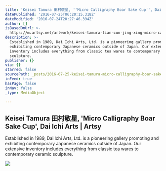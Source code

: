 ```yaml
---
title: 'Keisei Tamura 田村敬星, ''Micro Calligraphy Boar Sake Cup'', Dai Ichi Arts | Artsy'
datePublished: '2016-07-25T06:20:15.318Z'
dateModified: '2016-07-24T20:27:46.394Z'
author: []
isBasedOnUrl: >-
  https://m.artsy.net/artwork/keisei-tamura-tian-cun-jing-xing-micro-calligraphy-boar-sake-cup
description: >-
  Established in 1989, Dai Ichi Arts, Ltd. is a pioneering gallery promoting and
  exhibiting contemporary Japanese ceramics outside of Japan. Our extensive
  inventory includes everything from classic tea wares to contemporary ceramic
  sculpture.
publisher: {}
via: {}
starred: false
sourcePath: _posts/2016-07-25-keisei-tamura-micro-calligraphy-boar-sake-cup-dai-i.md
inFeed: true
hasPage: false
inNav: false
_type: MediaObject

---
```

<article style=""><h1>Keisei Tamura 田村敬星, 'Micro Calligraphy Boar Sake Cup', Dai Ichi Arts | Artsy</h1><p>Established in 1989, Dai Ichi Arts, Ltd. is a pioneering gallery promoting and exhibiting contemporary Japanese ceramics outside of Japan. Our extensive inventory includes everything from classic tea wares to contemporary ceramic sculpture.</p><img src="https://d32dm0rphc51dk.cloudfront.net/n9uQuzuh9VUiTb4LQLE-sw/large.jpg" /></article>